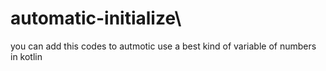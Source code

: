 # automatic-initialize\
 you can add this codes to autmotic use a best kind of variable of numbers in kotlin
